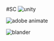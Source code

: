 #SC
![unity](https://github.com/indrasntka/portofolio.indrasantika/assets/110922573/cad685a1-2d6c-4180-8dd3-ef23b611f8d7)

![adobe animate](https://github.com/indrasntka/portofolio.indrasantika/assets/110922573/dd7fb2b5-11c9-4c64-b6e1-794fa55449fd)

![blander](https://github.com/indrasntka/portofolio.indrasantika/assets/110922573/65cc7f03-665f-4e6f-af1b-ae6b559ed2a7)
